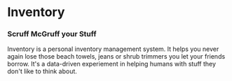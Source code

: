 # Inventory

### Scruff McGruff your Stuff

Inventory is a personal inventory management system. It helps you never again lose those beach towels, jeans or shrub trimmers you let your friends borrow. It's a data-driven experiement in helping humans with stuff they don't like to think about. 
